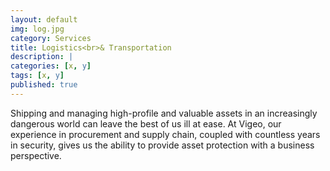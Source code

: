 ```yaml
---
layout: default
img: log.jpg
category: Services
title: Logistics<br>& Transportation
description: |
categories: [x, y]
tags: [x, y]
published: true
---
```

Shipping and managing high-profile and valuable assets in an increasingly dangerous world can leave the best of us ill at ease.  At Vigeo, our experience in procurement and supply chain, coupled with countless years in security, gives us the ability to provide asset protection with a business perspective.

